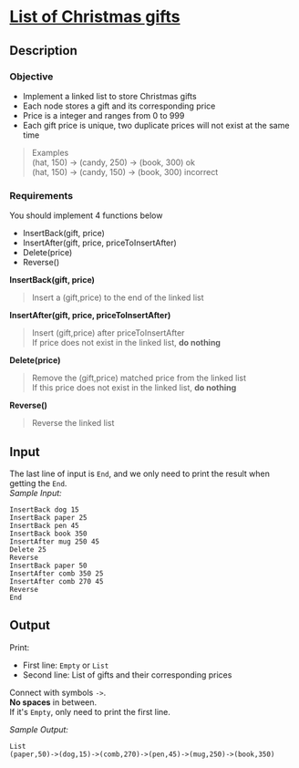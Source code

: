 # [List of Christmas gifts](https://acm.cs.nthu.edu.tw/problem/11877/)

## Description

### Objective

- Implement a linked list to store Christmas gifts
- Each node stores a gift and its corresponding price
- Price is a integer and ranges from 0 to 999
- Each gift price is unique, two duplicate prices will not exist at the same time
 
>Examples  
>(hat, 150) -> (candy, 250) -> (book, 300)  ok  
>(hat, 150) -> (candy, 150) -> (book, 300)  incorrect


### Requirements

You should implement 4 functions below

- InsertBack(gift, price)
- InsertAfter(gift, price, priceToInsertAfter)
- Delete(price)
- Reverse()

**InsertBack(gift, price)**  
>Insert a (gift,price) to the end of the linked list

**InsertAfter(gift, price, priceToInsertAfter)**  
>Insert (gift,price) after priceToInsertAfter  
>If price does not exist in the linked list, **do nothing**

**Delete(price)**  
>Remove the (gift,price) matched price from the linked list  
>If this price does not exist in the linked list, **do nothing**

**Reverse()**  
>Reverse the linked list

## Input
The last line of input is `End`, and we only need to print the result when getting the `End`.  
*Sample Input:*  
```
InsertBack dog 15  
InsertBack paper 25  
InsertBack pen 45  
InsertBack book 350  
InsertAfter mug 250 45  
Delete 25  
Reverse  
InsertBack paper 50  
InsertAfter comb 350 25  
InsertAfter comb 270 45  
Reverse  
End  
```

## Output
Print:  
- First line: `Empty` or `List`  
- Second line: List of gifts and their corresponding prices  

Connect with symbols `->`.  
**No spaces** in between.  
If it's `Empty`, only need to print the first line.

*Sample Output:*
```
List  
(paper,50)->(dog,15)->(comb,270)->(pen,45)->(mug,250)->(book,350)
```
